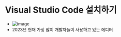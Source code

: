 # Visual Studio Code 설치하기

* ![image](https://github.com/user-attachments/assets/57dca615-4c49-452b-8de5-5f4f980a63d2)
* 2023년 현재 가장 많이 개발자들이 사용하고 있는 에디터

  
  

